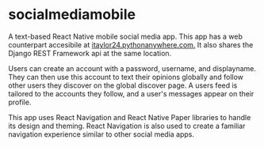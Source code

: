 # socialmediamobile

A text-based React Native mobile social media app. This app has a web counterpart accesibile at [itaylor24.pythonanywhere.com.](https://itaylor24.pythonanywhere.com)
It also shares the Django REST Framework api at the same location. 

Users can create an account with a password, username, and displayname. They can then use this account to text their opinions globally and follow other users they discover on the global discover page. A users feed is tailored to the accounts they follow, and a user's messages appear on their profile.

This app uses React Navigation and React Native Paper libraries to handle its design and theming. React Navigation is also used to create a 
familiar navigation experience similar to other social media apps. 

 

